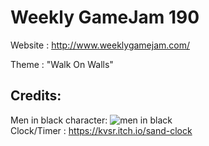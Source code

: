 # Weekly GameJam 190

Website : http://www.weeklygamejam.com/

Theme : "Walk On Walls"

## Credits:

Men in black character: ![men in black](https://www.pinterest.com/pin/242350023670579094/)  
Clock/Timer : https://kvsr.itch.io/sand-clock
